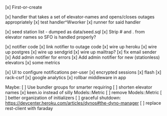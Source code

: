 [x] First-or-create

[x] handler that takes a set of elevator-names and opens/closes outages appropriately
[x] test handler^Wworker
[x] runner for said handler

[x] seed station list - dumped as data/seed.sql
[x] Strip # and . from elevator names so SFO is handled properly?

[x] notifier code
[x] link notifier to outage code
[x] wire up heroku
  [x] wire up postgres
  [x] wire up sendgrid
  [x] wire up mailtrap?
[x] fix email sender
[x] Add admin notifier for errors
[x] Add admin notifier for new (stationless) elevators
[x] some metrics

[x] UI to configure notifications per-user
[x] encrypted sessions
[x] flash
[x] rack-csrf
[x] google analytics
[x] rollbar middleware in app

Maybe:
[ ] Use bundler groups for smarter requiring
[ ] shorten elevator names
[x] keen.io instead of silly Models::Metric
[ ] remove Models::Metric
[ ] better organization of initializers
[ ] graceful shutdown: https://devcenter.heroku.com/articles/dynos#the-dyno-manager
[ ] replace rest-client with faraday
